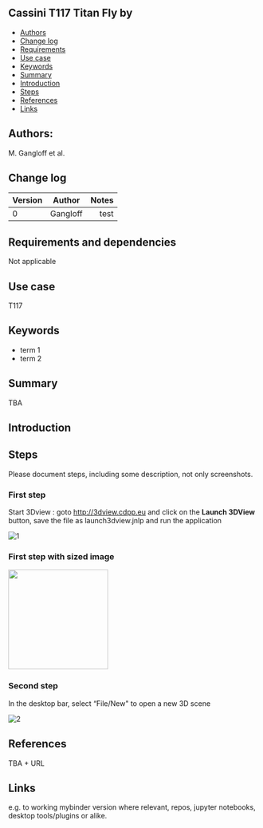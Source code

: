 ## Cassini T117 Titan Fly by

* [Authors](#authors)
* [Change log](#change-log)
* [Requirements](#requirements-and-dependencies)
* [Use case](#use-case)
* [Keywords](#keywords)
* [Summary](#summary)
* [Introduction](#introduction)
* [Steps](#steps)
* [References](#references)
* [Links](#links)

## Authors:

M. Gangloff et al.

## Change log

| Version       | Author        | Notes  |
| ------------- |:-------------:| -----: |
| 0             | Gangloff      | test   |


## Requirements and dependencies
 Not applicable

## Use case
T117

## Keywords
* term 1
* term 2 

## Summary
TBA

## Introduction

## Steps
Please document steps, including some description, not only screenshots.

### First step
Start 3Dview : goto http://3dview.cdpp.eu and click on the **Launch 3DView** button, save the file as launch3dview.jnlp and run the application

![1](https://github.com/epn-vespa/tutorials/blob/master/cassini-titan-flyby/img/3DviewLaunchPage.png)

### First step with sized image
<img src="https://github.com/epn-vespa/tutorials/blob/master/cassini-titan-flyby/img/3DviewLaunchPage.png" width="200">

### Second step
In the desktop bar, select “File/New" to open a new 3D scene

![2](https://github.com/epn-vespa/tutorials/blob/master/cassini-titan-flyby/img/open3Dscene.png)

## References

TBA + URL


## Links
e.g. to working mybinder version where relevant, repos, jupyter notebooks, desktop tools/plugins or alike.

